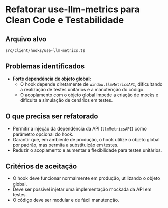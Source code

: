 # Refatorar use-llm-metrics para Clean Code e Testabilidade

## Arquivo alvo
`src/client/hooks/use-llm-metrics.ts`

## Problemas identificados

- **Forte dependência de objeto global:**
  - O hook depende diretamente de `window.llmMetricsAPI`, dificultando a realização de testes unitários e a manutenção do código.
  - O acoplamento com o objeto global impede a criação de mocks e dificulta a simulação de cenários em testes.

## O que precisa ser refatorado

- Permitir a injeção da dependência da API (`llmMetricsAPI`) como parâmetro opcional do hook.
- Garantir que, em ambiente de produção, o hook utilize o objeto global por padrão, mas permita a substituição em testes.
- Reduzir o acoplamento e aumentar a flexibilidade para testes unitários.

## Critérios de aceitação

- O hook deve funcionar normalmente em produção, utilizando o objeto global.
- Deve ser possível injetar uma implementação mockada da API em testes.
- O código deve ser modular e de fácil manutenção.